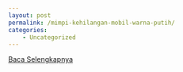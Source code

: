 ```yaml
---
layout: post
permalink: /mimpi-kehilangan-mobil-warna-putih/
categories:
    - Uncategorized
---
```


[Baca Selengkapnya](/06)